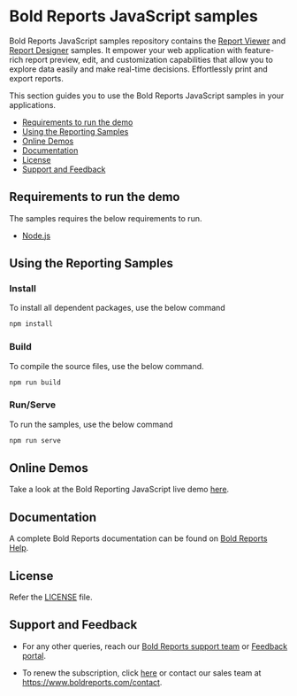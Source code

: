 # Bold Reports JavaScript samples

Bold Reports JavaScript samples repository contains the [Report Viewer](https://www.boldreports.com/embedded-reporting/javascript-report-viewer?utm_source=github&utm_medium=backlinks) and [Report Designer](https://www.boldreports.com/embedded-reporting/javascript-report-designer?utm_source=github&utm_medium=backlinks) samples. It empower your web application with feature-rich report preview, edit, and customization capabilities that allow you to explore data easily and make real-time decisions. Effortlessly print and export reports.

This section guides you to use the Bold Reports JavaScript samples in your applications.

* [Requirements to run the demo](#requirements-to-run-the-demo)
* [Using the Reporting Samples](#using-the-reporting-samples)
* [Online Demos](#online-demos)
* [Documentation](#documentation)
* [License](#license)
* [Support and Feedback](#support-and-feedback)

## Requirements to run the demo

The samples requires the below requirements to run.

* [Node.js](https://nodejs.org)

## Using the Reporting Samples

### Install

To install all dependent packages, use the below command

```bash
npm install
```

### Build

To compile the source files, use the below command.

```bash
npm run build
```

### Run/Serve

To run the samples, use the below command

```bash
npm run serve
```

## Online Demos

Take a look at the Bold Reporting JavaScript live demo [here](https://demos.boldreports.com/home/javascript.html?utm_source=github&utm_medium=backlinks).

## Documentation

A complete Bold Reports documentation can be found on [Bold Reports Help](https://help.boldreports.com/embedded-reporting/javascript-reporting/).

## License

Refer the [LICENSE](/LICENSE) file.

## Support and Feedback

* For any other queries, reach our [Bold Reports support team](mailto:support@boldreports.com) or [Feedback portal](https://www.boldreports.com/feedback/).

* To renew the subscription, click [here](https://www.boldreports.com/pricing/on-premise) or contact our sales team at <https://www.boldreports.com/contact>.
